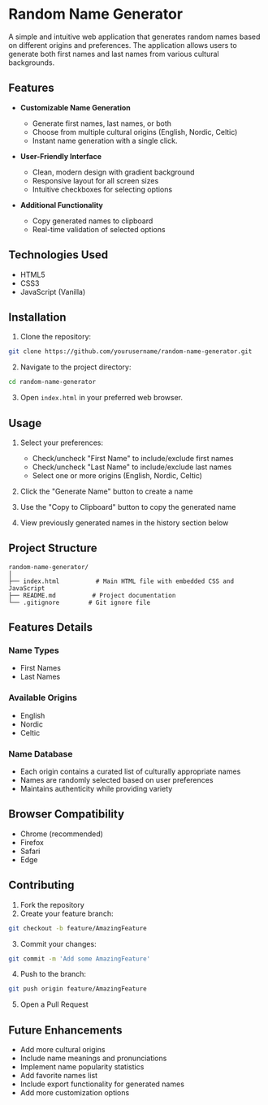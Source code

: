 # Random Name Generator

A simple and intuitive web application that generates random names based on different origins and preferences. The application allows users to generate both first names and last names from various cultural backgrounds.

## Features

- **Customizable Name Generation**
  - Generate first names, last names, or both
  - Choose from multiple cultural origins (English, Nordic, Celtic)
  - Instant name generation with a single click.

- **User-Friendly Interface**
  - Clean, modern design with gradient background
  - Responsive layout for all screen sizes
  - Intuitive checkboxes for selecting options

- **Additional Functionality**
  - Copy generated names to clipboard
  - Real-time validation of selected options

## Technologies Used

- HTML5
- CSS3
- JavaScript (Vanilla)

## Installation

1. Clone the repository:
```bash
git clone https://github.com/yourusername/random-name-generator.git
```

2. Navigate to the project directory:
```bash
cd random-name-generator
```

3. Open `index.html` in your preferred web browser.

## Usage

1. Select your preferences:
   - Check/uncheck "First Name" to include/exclude first names
   - Check/uncheck "Last Name" to include/exclude last names
   - Select one or more origins (English, Nordic, Celtic)

2. Click the "Generate Name" button to create a name

3. Use the "Copy to Clipboard" button to copy the generated name

4. View previously generated names in the history section below

## Project Structure

```
random-name-generator/
│
├── index.html          # Main HTML file with embedded CSS and JavaScript
├── README.md          # Project documentation
└── .gitignore        # Git ignore file
```

## Features Details

### Name Types
- First Names
- Last Names

### Available Origins
- English
- Nordic
- Celtic

### Name Database
- Each origin contains a curated list of culturally appropriate names
- Names are randomly selected based on user preferences
- Maintains authenticity while providing variety

## Browser Compatibility

- Chrome (recommended)
- Firefox
- Safari
- Edge
  

## Contributing

1. Fork the repository
2. Create your feature branch:
```bash
git checkout -b feature/AmazingFeature
```
3. Commit your changes:
```bash
git commit -m 'Add some AmazingFeature'
```
4. Push to the branch:
```bash
git push origin feature/AmazingFeature
```
5. Open a Pull Request

## Future Enhancements

- Add more cultural origins
- Include name meanings and pronunciations
- Implement name popularity statistics
- Add favorite names list
- Include export functionality for generated names
- Add more customization options
